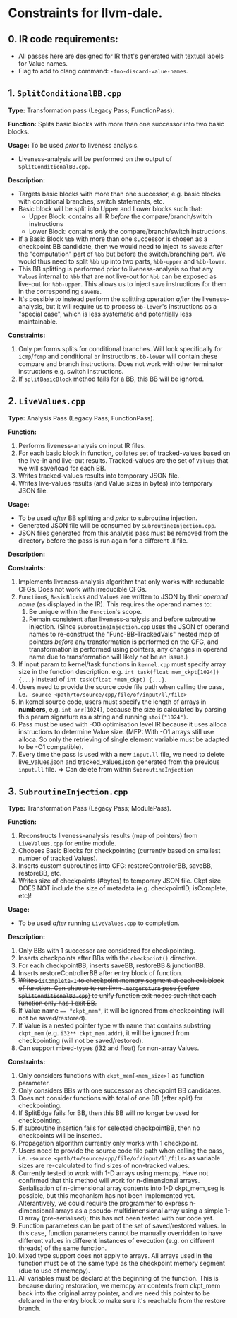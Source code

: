 # Constraints for llvm-dale.

## 0. IR code requirements:
- All passes here are designed for IR that's generated with textual labels for Value names.
- Flag to add to clang command: `-fno-discard-value-names`.

## 1. `SplitConditionalBB.cpp`

**Type:**
Transformation pass (Legacy Pass; FunctionPass).

**Function:**
Splits basic blocks with more than one successor into two basic blocks.

**Usage:**
To be used *prior* to liveness analysis.
- Liveness-analysis will be performed on the output of `SplitConditionalBB.cpp`.

**Description:**
- Targets basic blocks with more than one successor, e.g. basic blocks with conditional branches, switch statements, etc.
- Basic block will be split into Upper and Lower blocks such that:
    * Upper Block: contains all IR *before* the compare/branch/switch instructions
    * Lower Block: contains *only* the compare/branch/switch instructions.
- If a Basic Block `%bb` with more than one successor is chosen as a checkpoint BB candidate, then we would need to inject its `saveBB` after the "computation" part of `%bb` but before the switch/branching part. We would thus need to split `%bb` up into two parts, `%bb-upper` and `%bb-lower`.
- This BB splitting is performed prior to liveness-analysis so that any `Value`s internal to `%bb` that are not live-out for `%bb` can be exposed as live-out for `%bb-upper`. This allows us to inject `save` instructions for them in the corresponding `saveBB`.
- It's possible to instead perform the splitting operation *after* the liveness-analysis, but it will require us to process `bb-lower`'s instructions as a "special case", which is less systematic and potentially less maintainable.

**Constraints:**
1. Only performs splits for conditional branches. Will look specifically for `icmp`/`fcmp` and conditional `br` instructions. `bb-lower` will contain these compare and branch instructions. Does not work with other terminator instructions e.g. switch instructions.
2. If `splitBasicBlock` method fails for a BB, this BB will be ignored.

## 2. `LiveValues.cpp`

**Type:**
Analysis Pass (Legacy Pass; FunctionPass).

**Function:**
1. Performs liveness-analysis on input IR files.
2. For each basic block in function, collates set of tracked-values based on the live-in and live-out results. Tracked-values are the set of `Values` that we will save/load for each BB.
3. Writes tracked-values results into temporary JSON file.
4. Writes live-values results (and Value sizes in bytes) into temporary JSON file.

**Usage:**
- To be used *after* BB splitting and *prior* to subroutine injection.
- Generated JSON file will be consumed by `SubroutineInjection.cpp`.
- JSON files generated from this analysis pass must be removed from the directory before the pass is run again for a different .ll file.

**Description:**

**Constraints:**
1. Implements liveness-analysis algorithm that only works with reducable CFGs. Does not work with irreducible CFGs.
2. `Function`s, `BasicBlock`s and `Value`s are written to JSON by their *operand name* (as displayed in the IR). This requires the operand names to: 
    1. Be unique within the `Function`'s scope.
    2. Remain consistent after liveness-analysis and before subroutine injection.
(Since `SubroutineInjection.cpp` uses the JSON of operand names to re-construct the "Func-BB-TrackedVals" nested map of pointers *before* any transformation is performed on the CFG, and transformation is performed using pointers, any changes in operand name due to transformation will likely not be an issue.)
3. If input param to kernel/task functions in `kernel.cpp` must specify array size in the function description. e.g. `int task(float mem_ckpt[1024]) {...}` instead of `int task(float *mem_ckpt) {...}`.
4. Users need to provide the source code file path when calling the pass, i.e. `-source <path/to/source/cpp/file/of/input/ll/file>` 
6. In kernel source code, users must specify the length of arrays in **numbers**, e.g. `int arr[1024]`, because the size is calculated by parsing this param signature as a string and running `stoi("1024")`.
7. Pass must be used with -O0 optimisation level IR because it uses alloca instructions to determine Value size. (MFP: With -O1 arrays still use alloca. So only the retrieving of single element variable must be adapted to be -O1 compatible). 
8. Every time the pass is used with a new `input.ll` file, we need to delete live_values.json and tracked_values.json generated from the previous `input.ll` file. => Can delete from within `SubroutineInjection`

## 3. `SubroutineInjection.cpp`

**Type:**
Transformation Pass (Legacy Pass; ModulePass).

**Function:**
1. Reconstructs liveness-analysis results (map of pointers) from `LiveValues.cpp` for entire module.
2. Chooses Basic Blocks for checkpointing (currently based on smallest number of tracked Values).
3. Inserts custom subroutines into CFG: restoreControllerBB, saveBB, restoreBB, etc.
4. Writes size of checkpoints (#bytes) to temporary JSON file. Ckpt size DOES NOT include the size of metadata (e.g. checkpointID, isComplete, etc)!

**Usage:**
- To be used *after* running `LiveValues.cpp` to completion.

**Description:**
1. Only BBs with 1 successor are considered for checkpointing.
2. Inserts checkpoints after BBs with the `checkpoint()` directive.
3. For each checkpointBB, inserts saveBB, restoreBB & junctionBB.
4. Inserts restoreControllerBB after entry block of function.
5. ~~Writes `isComplete=1` to checkpoint memory segment at each exit block of function. Can choose to run llvm `-mergereturn` pass (before `SplitConditionalBB.cpp`) to unify function exit nodes such that each function only has 1 exit BB.~~
6. If Value name `== "ckpt_mem"`, it will be ignored from checkpointing (will not be saved/restored). 
7. If Value is a nested pointer type with name that contains substring `ckpt_mem` (e.g. `i32** ckpt_mem.addr`), it will be ignored from checkpointing (will not be saved/restored).
8. Can support mixed-types (i32 and float) for non-array Values.

**Constraints:**
1. Only considers functions with `ckpt_mem[<mem_size>]` as function parameter.
2. Only considers BBs with one successor as checkpoint BB candidates.
3. Does not consider functions with total of one BB (after split) for checkpointing.
4. If SplitEdge fails for BB, then this BB will no longer be used for checkpointing.
5. If subroutine insertion fails for selected checkpointBB, then no checkpoints will be inserted.
7. Propagation algorithm currently only works with 1 checkpoint.
8. Users need to provide the source code file path when calling the pass, i.e. `-source <path/to/source/cpp/file/of/input/ll/file>` as variable sizes are re-calculated to find sizes of non-tracked values.
9. Currently tested to work with 1-D arrays using memcpy. Have not confirmed that this method will work for n-dimensional arrays. Serialisation of n-dimensional array contents into 1-D ckpt_mem_seg is possible, but this mechanism has not been implemented yet. Alterantively, we could require the programmer to express n-dimensional arrays as a pseudo-multidimensional array using a simple 1-D array (pre-serialised); this has not been tested with our code yet.
10. Function parameters can be part of the set of saved/restored values. In this case, function parameters cannot be manually overridden to have different values in different instances of execution (e.g. on different threads) of the same function.
11. Mixed type support does not apply to arrays. All arrays used in the function must be of the same type as the checkpoint memory segment (due to use of memcpy).
12. All variables must be declard at the beginning of the function. This is because during restoration, we memcpy arr contents from ckpt_mem back into the original array pointer, and we need this pointer to be delcared in the entry block to make sure it's reachable from the restore branch. 
